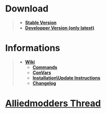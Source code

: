 # **Download**
> * [**Stable Version**](https://github.com/Wh4i/SM-DamageManagement/releases)
> * [**Developper Version (only latest)**](https://github.com/Wh4i/SM-DamageManagement/archive/master.zip)
# **Informations**
> * [**Wiki**](https://github.com/Wh4i/SM-DamageManagement/wiki)
>   * [**Commands**](https://github.com/Wh4i/SM-DamageManagement/wiki/Commands)
>   * [**ConVars**](https://github.com/Wh4i/SM-DamageManagement/wiki/Console-Variables)
>   * [**Installation\Update Instructions**](https://github.com/Wh4i/SM-DamageManagement/wiki/Installation%5CUpdate-Instructions)
>   * [**Changelog**](https://github.com/Wh4i/SM-DamageManagement/wiki/Changelog)

# [**Alliedmodders Thread**](https://forums.alliedmods.net/showthread.php?t=311965)